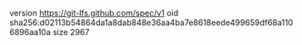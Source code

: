 version https://git-lfs.github.com/spec/v1
oid sha256:d02113b54864da1a8dab848e36aa4ba7e8618eede499659df68a1106896aa10a
size 2967
